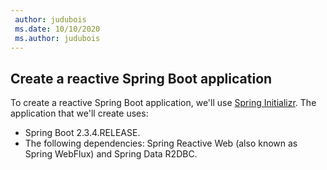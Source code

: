 ```yaml
---
 author: judubois
 ms.date: 10/10/2020
 ms.author: judubois
---
```


## Create a reactive Spring Boot application

To create a reactive Spring Boot application, we'll use [Spring Initializr](https://start.spring.io/). The application that we'll create uses:

- Spring Boot 2.3.4.RELEASE.
- The following dependencies: Spring Reactive Web (also known as Spring WebFlux) and Spring Data R2DBC.
